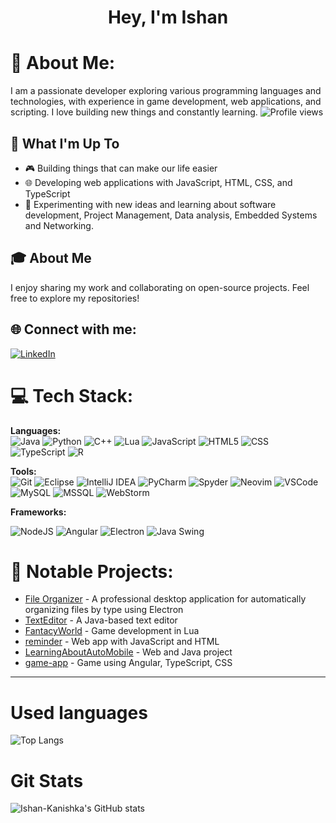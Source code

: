 <h1 align="center">Hey, I'm Ishan</h1>

# 💫 About Me:
I am a passionate developer exploring various programming languages and technologies, with experience in game development, web applications, and scripting. I love building new things and constantly learning.
![Profile views](https://komarev.com/ghpvc/?username=Ishan-Kanishka)
## 🚀 What I'm Up To

- 🎮 Building things that can make our life easier
- 🌐 Developing web applications with JavaScript, HTML, CSS, and TypeScript
- 📝 Experimenting with new ideas and learning about software development, Project Management, Data analysis, Embedded Systems and Networking.

## 🎓 About Me

I enjoy sharing my work and collaborating on open-source projects. Feel free to explore my repositories!

<!-- Add your own social or portfolio links below if available -->
<!-- Example:
- [Portfolio](- [Portfolio](https://ishan-kanishka.github.io/))
-->

## 🌐 Connect with me:
<!-- Add your own LinkedIn, email, or other social links here if you have them! -->

<a href="https://www.linkedin.com/in/ishan-kanishka-9269a4274/" target="_blank" rel="noopener noreferrer">
  <img src="https://img.shields.io/badge/LinkedIn-Profile-%230077B5?logo=linkedin&logoColor=white&style=for-the-badge" alt="LinkedIn"/>
</a>


# 💻 Tech Stack:
**Languages:**  
![Java](https://img.shields.io/badge/java-%23ED8B00.svg?style=for-the-badge&logo=java&logoColor=white)
![Python](https://img.shields.io/badge/python-%2314354C.svg?style=for-the-badge&logo=python&logoColor=white)
![C++](https://img.shields.io/badge/c++-%2300599C.svg?style=for-the-badge&logo=c%2B%2B&logoColor=white)
![Lua](https://img.shields.io/badge/lua-%232C2D72.svg?style=for-the-badge&logo=lua&logoColor=white)
![JavaScript](https://img.shields.io/badge/javascript-%23323330.svg?style=for-the-badge&logo=javascript&logoColor=%23F7DF1E)
![HTML5](https://img.shields.io/badge/html5-%23E34F26.svg?style=for-the-badge&logo=html5&logoColor=white)
![CSS](https://img.shields.io/badge/css-%231572B6.svg?style=for-the-badge&logo=css3&logoColor=white)
![TypeScript](https://img.shields.io/badge/typescript-%23007ACC.svg?style=for-the-badge&logo=typescript&logoColor=white)
![R](https://img.shields.io/badge/R-276DC3?style=for-the-badge&logo=r&logoColor=white)

**Tools:**  
![Git](https://img.shields.io/badge/git-%23F05033.svg?style=for-the-badge&logo=git&logoColor=white)
![Eclipse](https://img.shields.io/badge/Eclipse-2C2255?style=for-the-badge&logo=eclipse&logoColor=white)
![IntelliJ IDEA](https://img.shields.io/badge/IntelliJIDEA-000000?style=for-the-badge&logo=intellij-idea&logoColor=white) ![PyCharm](https://img.shields.io/badge/PyCharm-143?style=for-the-badge&logo=pycharm&logoColor=white) 
![Spyder](https://img.shields.io/badge/Spyder-FF0000?style=for-the-badge&logo=spyder-ide&logoColor=white) ![Neovim](https://img.shields.io/badge/Neovim-57A143?style=for-the-badge&logo=neovim&logoColor=white) 
![VSCode](https://img.shields.io/badge/VSCode-007ACC?style=for-the-badge&logo=visual-studio-code&logoColor=white) ![MySQL](https://img.shields.io/badge/MySQL-4479A1?style=for-the-badge&logo=mysql&logoColor=white)
![MSSQL](https://img.shields.io/badge/MSSQL-CC2927?style=for-the-badge&logo=microsoft-sql-server&logoColor=white) ![WebStorm](https://img.shields.io/badge/WebStorm-000000?style=for-the-badge&logo=webstorm&logoColor=white)

**Frameworks:**


![NodeJS](https://img.shields.io/badge/Node.js-339933?style=for-the-badge&logo=nodedotjs&logoColor=white)
![Angular](https://img.shields.io/badge/Angular-DD0031?style=for-the-badge&logo=angular&logoColor=white)
![Electron](https://img.shields.io/badge/Electron-47848F?style=for-the-badge&logo=electron&logoColor=white)
![Java Swing](https://img.shields.io/badge/Java%20Swing-007396?style=for-the-badge&logo=java&logoColor=white)



# 📂 Notable Projects:
- [File Organizer](https://github.com/Ishan-Kanishka/file-organizer) - A professional desktop application for automatically organizing files by type using Electron
- [TextEditor](https://github.com/Ishan-Kanishka/TextEditor) - A Java-based text editor
- [FantacyWorld](https://github.com/Ishan-Kanishka/FantacyWorld) - Game development in Lua
- [reminder](https://github.com/Ishan-Kanishka/reminder) - Web app with JavaScript and HTML
- [LearningAboutAutoMobile](https://github.com/Ishan-Kanishka/LearningAboutAutoMobile) - Web and Java project
- [game-app](https://ishan-kanishka.github.io/game-app/) - Game using Angular, TypeScript, CSS

---

<!-- Feel free to add more personal details or fun facts! -->
# Used languages
![Top Langs](https://github-readme-stats.vercel.app/api/top-langs/?username=Ishan-Kanishka&layout=compact)

# Git Stats
![Ishan-Kanishka's GitHub stats](https://github-readme-stats.vercel.app/api?username=Ishan-Kanishka&show_icons=true)



